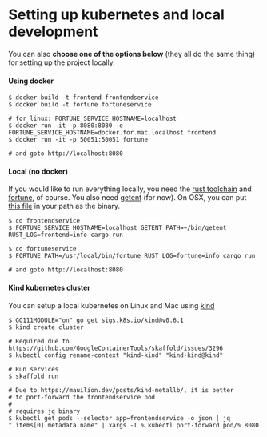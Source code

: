 # Setting up kubernetes and local development

You can also **choose one of the options below** (they all do the same thing)
for setting up the project locally.


#### Using docker

```shell
$ docker build -t frontend frontendservice
$ docker build -t fortune fortuneservice

# for linux: FORTUNE_SERVICE_HOSTNAME=localhost
$ docker run -it -p 8080:8080 -e FORTUNE_SERVICE_HOSTNAME=docker.for.mac.localhost frontend
$ docker run -it -p 50051:50051 fortune

# and goto http://localhost:8080
```

#### Local (no docker)

If you would like to run everything locally, you need the
[rust toolchain](https://rustup.rs/) and [fortune](https://en.wikipedia.org/wiki/Fortune_%28Unix%29), of course.
You also need [getent](https://en.wikipedia.org/wiki/Getent) (for now). On OSX,
you can put [this file][getent-osx] in your path as the binary.

```shell
$ cd frontendservice
$ FORTUNE_SERVICE_HOSTNAME=localhost GETENT_PATH=~/bin/getent RUST_LOG=frontend=info cargo run

$ cd fortuneservice
$ FORTUNE_PATH=/usr/local/bin/fortune RUST_LOG=fortune=info cargo run

# and goto http://localhost:8080
```

#### Kind kubernetes cluster

You can setup a local kubernetes on Linux and Mac using [kind][kind]

```shell
$ GO111MODULE="on" go get sigs.k8s.io/kind@v0.6.1
$ kind create cluster

# Required due to https://github.com/GoogleContainerTools/skaffold/issues/3296
$ kubectl config rename-context "kind-kind" "kind-kind@kind"

# Run services
$ skaffold run

# Due to https://mauilion.dev/posts/kind-metallb/, it is better
# to port-forward the frontendservice pod
#
# requires jq binary
$ kubectl get pods --selector app=frontendservice -o json | jq  ".items[0].metadata.name" | xargs -I % kubectl port-forward pod/% 8080
```

[getent-osx]: https://github.com/petere/getent-osx/blob/master/getent
[kind]: https://github.com/kubernetes-sigs/kind
